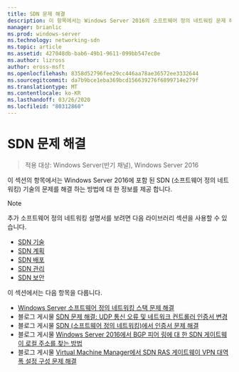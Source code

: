 ```yaml
---
title: SDN 문제 해결
description: 이 항목에서는 Windows Server 2016의 소프트웨어 정의 네트워킹 문제 해결에 대 한 링크를 제공 합니다.
manager: brianlic
ms.prod: windows-server
ms.technology: networking-sdn
ms.topic: article
ms.assetid: 427048db-bab6-49b1-9611-099bb547ec0e
ms.author: lizross
author: eross-msft
ms.openlocfilehash: 8358d52796fee29cc446aa78ae36572ee3332644
ms.sourcegitcommit: da7b9bce1eba369bcd156639276f6899714e279f
ms.translationtype: MT
ms.contentlocale: ko-KR
ms.lasthandoff: 03/26/2020
ms.locfileid: "80312860"
---
```

# <a name="troubleshoot-sdn"></a>SDN 문제 해결

>적용 대상: Windows Server(반기 채널), Windows Server 2016

이 섹션의 항목에서는 Windows Server 2016에 포함 된 SDN (소프트웨어 정의 네트워킹) 기술의 문제를 해결 하는 방법에 대 한 정보를 제공 합니다.

> [!NOTE]  
> 추가 소프트웨어 정의 네트워킹 설명서를 보려면 다음 라이브러리 섹션을 사용할 수 있습니다.  
>  
> - [SDN 기술](../technologies/Software-Defined-Networking-Technologies.md) 
> - [SDN 계획](../plan/Plan-Software-Defined-Networking.md)
> - [SDN 배포](../deploy/Deploy-Software-Defined-Networking.md)
> - [SDN 관리](../manage/manage-sdn.md)
> - [SDN 보안](../security/sdn-security-top.md)

이 섹션에서는 다음 항목을 다룹니다.

- [Windows Server 소프트웨어 정의 네트워킹 스택 문제 해결](https://docs.microsoft.com/windows-server/networking/sdn/troubleshoot/troubleshoot-windows-server-software-defined-networking-stack)
- 블로그 게시물 [SDN 문제 해결: UDP 통신 오류 및 네트워크 컨트롤러 인증서 변경](https://techcommunity.microsoft.com/t5/Networking-Blog/SDN-Troubleshooting-UDP-Communication-failures-and-changing-the/ba-p/339694)
- 블로그 게시물 [SDN (소프트웨어 정의 네트워킹)에서 인증서 문제 해결](https://techcommunity.microsoft.com/t5/Networking-Blog/Troubleshooting-certificate-issues-in-Software-Defined/ba-p/339671)
- 블로그 게시물 [Windows Server 2016에서 BGP 피어 링에 대 한 SDN 게이트웨이 로컬 주소를 찾는 방법](https://techcommunity.microsoft.com/t5/Networking-Blog/How-to-find-the-SDN-gateway-local-address-for-BGP-peering-in/ba-p/339663)
- 블로그 게시물 [Virtual Machine Manager에서 SDN RAS 게이트웨이 VPN 대역폭 설정 구성 문제 해결](https://techcommunity.microsoft.com/t5/Networking-Blog/Troubleshoot-Configuring-SDN-RAS-Gateway-VPN-Bandwidth-Settings/ba-p/339661)

